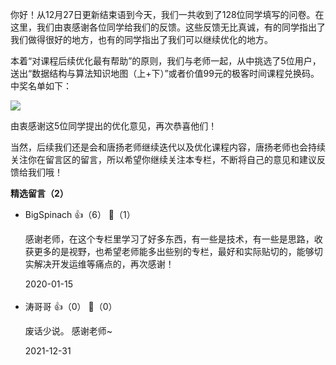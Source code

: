 你好！从12月27日更新结束语到今天，我们一共收到了128位同学填写的问卷。在这里，我们由衷感谢各位同学给我们的反馈。这些反馈无比真诚，有的同学指出了我们做得很好的地方，也有的同学指出了我们可以继续优化的地方。

本着“对课程后续优化最有帮助”的原则，我们与老师一起，从中挑选了5位用户，送出“数据结构与算法知识地图（上+下）”或者价值99元的极客时间课程兑换码。中奖名单如下：

![](https://static001.geekbang.org/resource/image/9d/af/9d63ac8d81d39ac90e1c020e1cb39daf.jpg?wh=1142%2A466)

由衷感谢这5位同学提出的优化意见，再次恭喜他们！

当然，后续我们还是会和唐扬老师继续迭代以及优化课程内容，唐扬老师也会持续关注你在留言区的留言，所以希望你继续关注本专栏，不断将自己的意见和建议反馈给我们哦！
<div><strong>精选留言（2）</strong></div><ul>
<li><span>BigSpinach</span> 👍（6） 💬（1）<p>感谢老师，在这个专栏里学习了好多东西，有一些是技术，有一些是思路，收获更多的是视野，也希望老师能多出些别的专栏，最好和实际贴切的，能够切实解决开发运维等痛点的，再次感谢！</p>2020-01-15</li><br/><li><span>涛哥哥</span> 👍（0） 💬（0）<p>废话少说。
感谢老师~</p>2021-12-31</li><br/>
</ul>